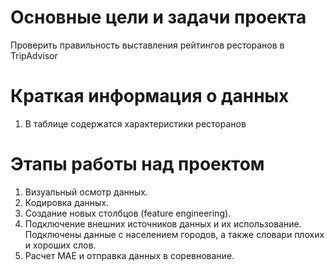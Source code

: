 # Основные цели и задачи проекта

Проверить правильность выставления рейтингов ресторанов в TripAdvisor 

# Краткая информация о данных

1. В таблице содержатся характеристики ресторанов

# Этапы работы над проектом

1. Визуальный осмотр данных.
2. Кодировка данных.
3. Создание новых столбцов (feature engineering).
4. Подключение внешних источников данных и их использование. Подключены данные с населением городов, а также словари плохих и хороших слов.
5. Расчет MAE и отправка данных в соревнование.

